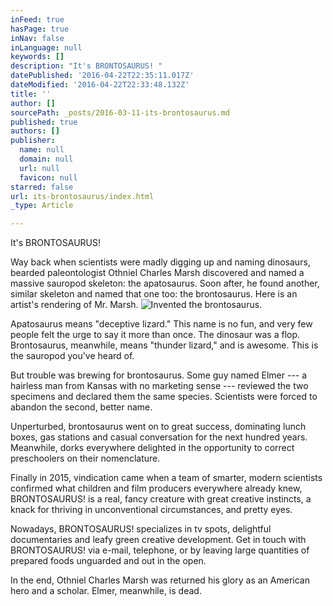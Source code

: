 ```yaml
---
inFeed: true
hasPage: true
inNav: false
inLanguage: null
keywords: []
description: "It's BRONTOSAURUS! "
datePublished: '2016-04-22T22:35:11.017Z'
dateModified: '2016-04-22T22:33:48.132Z'
title: ''
author: []
sourcePath: _posts/2016-03-11-its-brontosaurus.md
published: true
authors: []
publisher:
  name: null
  domain: null
  url: null
  favicon: null
starred: false
url: its-brontosaurus/index.html
_type: Article

---
```

It's BRONTOSAURUS! 

Way back when scientists were madly digging up and naming dinosaurs, bearded paleontologist Othniel Charles Marsh discovered and named a massive sauropod skeleton: the apatosaurus. Soon after, he found another, similar skeleton and named that one too: the brontosaurus. Here is an artist's rendering of Mr. Marsh.
![Invented the brontosaurus.](https://the-grid-user-content.s3-us-west-2.amazonaws.com/ca582214-87de-4ed4-863d-69e6af2187dd.png)

Apatosaurus means "deceptive lizard." This name is no fun, and very few people felt the urge to say it more than once. The dinosaur was a flop. Brontosaurus, meanwhile, means "thunder lizard," and is awesome. This is the sauropod you've heard of. 

But trouble was brewing for brontosaurus. Some guy named Elmer --- a hairless man from Kansas with no marketing sense --- reviewed the two specimens and declared them the same species. Scientists were forced to abandon the second, better name. 

Unperturbed, brontosaurus went on to great success, dominating lunch boxes, gas stations and casual conversation for the next hundred years. Meanwhile, dorks everywhere delighted in the opportunity to correct preschoolers on their nomenclature.

Finally in 2015, vindication came when a team of smarter, modern scientists confirmed what children and film producers everywhere already knew, BRONTOSAURUS! is a real, fancy creature with great creative instincts, a knack for thriving in unconventional circumstances, and pretty eyes. 

Nowadays, BRONTOSAURUS! specializes in tv spots, delightful documentaries and leafy green creative development. Get in touch with BRONTOSAURUS! via e-mail, telephone, or by leaving large quantities of prepared foods unguarded and out in the open. 

In the end, Othniel Charles Marsh was returned his glory as an American hero and a scholar. Elmer, meanwhile, is dead.